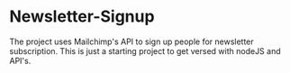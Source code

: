 # Newsletter-Signup

The project uses Mailchimp's API to sign up people for newsletter subscription. 
This is just a starting project to get versed with nodeJS and API's.
